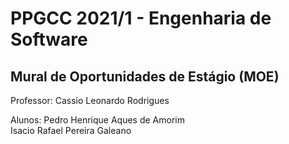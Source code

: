 # PPGCC 2021/1 - Engenharia de Software

## Mural de Oportunidades de Estágio (MOE)

Professor: Cassio Leonardo Rodrigues

Alunos: 
Pedro Henrique Aques de Amorim	
Isacio Rafael Pereira Galeano

